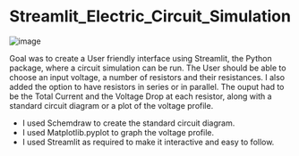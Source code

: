# Streamlit_Electric_Circuit_Simulation

![image](https://github.com/MainakRepositor/Electrify/assets/64016811/342ecfa7-881f-4dea-bc5a-622e620ee615)

Goal was to create a User friendly interface using Streamlit, the Python package, where a circuit simulation can be run.
The User should be able to choose an input voltage, a number of resistors and their resistances.
  I also added the option to have resistors in series or in parallel.
The ouput had to be the Total Current and the Voltage Drop at each resistor, along with a standard circuit diagram or a plot of the voltage profile.

- I used Schemdraw to create the standard circuit diagram.
- I used Matplotlib.pyplot to graph the voltage profile.
- I used Streamlit as required to make it interactive and easy to follow.
